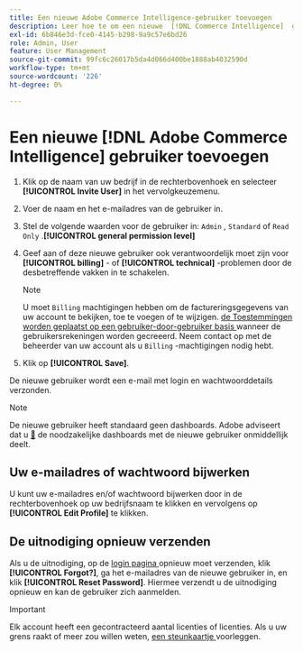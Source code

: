 ```yaml
---
title: Een nieuwe Adobe Commerce Intelligence-gebruiker toevoegen
description: Leer hoe te om een nieuwe  [!DNL Commerce Intelligence]  gebruiker toe te voegen en hoe te om uw gebruikersnaam of wachtwoord bij te werken.
exl-id: 6b846e3d-fce0-4145-b298-9a9c57e6bd26
role: Admin, User
feature: User Management
source-git-commit: 99fc6c26017b5da4d066d400be1888ab4032590d
workflow-type: tm+mt
source-wordcount: '226'
ht-degree: 0%

---
```


# Een nieuwe [!DNL Adobe Commerce Intelligence] gebruiker toevoegen

1. Klik op de naam van uw bedrijf in de rechterbovenhoek en selecteer **[!UICONTROL Invite User]** in het vervolgkeuzemenu.
1. Voer de naam en het e-mailadres van de gebruiker in.
1. Stel de volgende waarden voor de gebruiker in: `Admin` , `Standard` of `Read Only` .**[!UICONTROL general permission level]**
1. Geef aan of deze nieuwe gebruiker ook verantwoordelijk moet zijn voor **[!UICONTROL billing]** - of **[!UICONTROL technical]** -problemen door de desbetreffende vakken in te schakelen.

   >[!NOTE]
   >
   >U moet `Billing` machtigingen hebben om de factureringsgegevens van uw account te bekijken, toe te voegen of te wijzigen. [ de Toestemmingen worden geplaatst op een gebruiker-door-gebruiker basis ](../../administrator/user-management/user-management.md) wanneer de gebruikersrekeningen worden gecreeerd. Neem contact op met de beheerder van uw account als u `Billing` -machtigingen nodig hebt.

1. Klik op **[!UICONTROL Save]**.

De nieuwe gebruiker wordt een e-mail met login en wachtwoorddetails verzonden.

>[!NOTE]
>
>De nieuwe gebruiker heeft standaard geen dashboards. Adobe adviseert dat u [&#128279;](../../data-user/dashboards/share-dashboard-with-users.md) de noodzakelijke dashboards met de nieuwe gebruiker onmiddellijk deelt.

## Uw e-mailadres of wachtwoord bijwerken

U kunt uw e-mailadres en/of wachtwoord bijwerken door in de rechterbovenhoek op uw bedrijfsnaam te klikken en vervolgens op **[!UICONTROL Edit Profile]** te klikken.

## De uitnodiging opnieuw verzenden

Als u de uitnodiging, op de [ login pagina ](https://dashboard.rjmetrics.com/v2/session/create) opnieuw moet verzenden, klik **[!UICONTROL Forgot?]**, ga het e-mailadres van de nieuwe gebruiker in, en klik **[!UICONTROL Reset Password]**. Hiermee verzendt u de uitnodiging opnieuw en kan de gebruiker zich aanmelden.

>[!IMPORTANT]
>
>Elk account heeft een gecontracteerd aantal licenties of licenties. Als u uw grens raakt of meer zou willen weten, [ een steunkaartje ](https://experienceleague.adobe.com/docs/commerce-knowledge-base/kb/troubleshooting/miscellaneous/mbi-service-policies.html) voorleggen.
